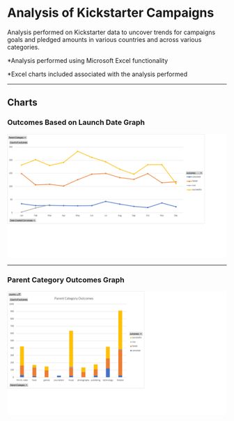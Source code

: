 # Analysis of Kickstarter Campaigns
 Analysis performed on Kickstarter data to uncover trends for campaigns goals and pledged amounts in various countries and across various categories.
 
*Analysis performed using Microsoft Excel functionality

*Excel charts included associated with the analysis performed

---
## Charts
### Outcomes Based on Launch Date Graph
![](images/Outcomes%20Based%20on%20Launch%20Date.png)

---
### Parent Category Outcomes Graph
![](images/Parent%20Category%20Outcomes.png)
